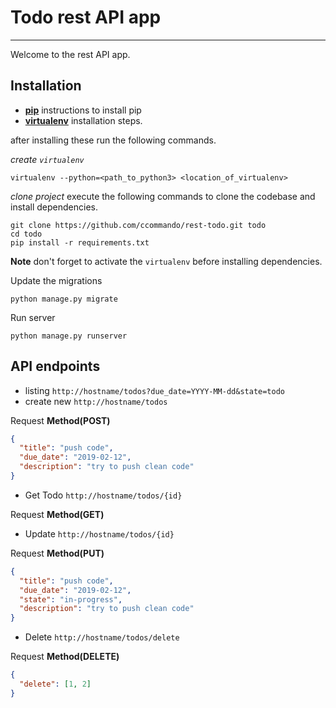# Todo rest API app
--------------------
Welcome to the rest API app.

Installation
--------------
- [**pip**][1] instructions to install pip
- [**virtualenv**][2] installation steps.

after installing these run the following commands.

*create `virtualenv`*
```
virtualenv --python=<path_to_python3> <location_of_virtualenv>
```
*clone project*
execute the following commands to clone the codebase and install dependencies.
```
git clone https://github.com/ccommando/rest-todo.git todo
cd todo
pip install -r requirements.txt
```
**Note** don't forget to activate the `virtualenv` before installing dependencies.

Update the migrations
```
python manage.py migrate
```
Run server
```
python manage.py runserver
```

API endpoints
-------------
- listing `http://hostname/todos?due_date=YYYY-MM-dd&state=todo` 
- create new `http://hostname/todos`

Request **Method(POST)**
```json
{
  "title": "push code",
  "due_date": "2019-02-12",
  "description": "try to push clean code"
}
```
- Get Todo `http://hostname/todos/{id}`

Request **Method(GET)**

- Update `http://hostname/todos/{id}`

Request **Method(PUT)**
```json
{
  "title": "push code",
  "due_date": "2019-02-12",
  "state": "in-progress",
  "description": "try to push clean code"
}
```

- Delete `http://hostname/todos/delete`

Request **Method(DELETE)**
```json
{
  "delete": [1, 2]
}
```

[1]: [https://pip.pypa.io/en/stable/installing/]
[2]: [https://virtualenv.pypa.io/en/latest/installation/]
